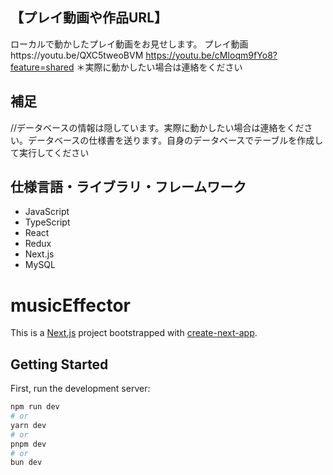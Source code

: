 ## 【プレイ動画や作品URL】
ローカルで動かしたプレイ動画をお見せします。
プレイ動画https://youtu.be/QXC5tweoBVM
https://youtu.be/cMIoqm9fYo8?feature=shared
＊実際に動かしたい場合は連絡をください

## 補足
//データベースの情報は隠しています。実際に動かしたい場合は連絡をください。データベースの仕様書を送ります。自身のデータベースでテーブルを作成して実行してください

## 仕様言語・ライブラリ・フレームワーク
  - JavaScript
  - TypeScript
  - React
  - Redux
  - Next.js
  - MySQL

# musicEffector

This is a [Next.js](https://nextjs.org/) project bootstrapped with [create-next-app](https://github.com/vercel/next.js/tree/canary/packages/create-next-app).

## Getting Started

First, run the development server:

```bash
npm run dev
# or
yarn dev
# or
pnpm dev
# or
bun dev
```

